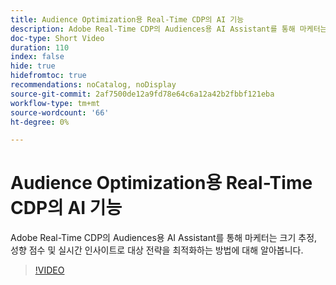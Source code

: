 ```yaml
---
title: Audience Optimization용 Real-Time CDP의 AI 기능
description: Adobe Real-Time CDP의 Audiences용 AI Assistant를 통해 마케터는 크기 추정, 성향 점수 및 실시간 인사이트로 대상 전략을 최적화하는 방법에 대해 알아봅니다.
doc-type: Short Video
duration: 110
index: false
hide: true
hidefromtoc: true
recommendations: noCatalog, noDisplay
source-git-commit: 2af7500de12a9fd78e64c6a12a42b2fbbf121eba
workflow-type: tm+mt
source-wordcount: '66'
ht-degree: 0%

---
```



# Audience Optimization용 Real-Time CDP의 AI 기능

Adobe Real-Time CDP의 Audiences용 AI Assistant를 통해 마케터는 크기 추정, 성향 점수 및 실시간 인사이트로 대상 전략을 최적화하는 방법에 대해 알아봅니다.

<!-- 62_S508_3442517_109_the-power-of-ai-in-realtime-cdp-for-audience-optimization -->
>[!VIDEO](https://video.tv.adobe.com/v/3458207/?learn=on&enablevpops=true)
